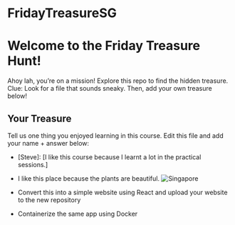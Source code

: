# FridayTreasureSG
# Welcome to the Friday Treasure Hunt!
Ahoy lah, you’re on a mission! Explore this repo to find the hidden treasure. 
Clue: Look for a file that sounds sneaky. Then, add your own treasure below!

## Your Treasure
Tell us one thing you enjoyed learning in this course. Edit this file and add your name + answer below:
- [Steve]: [I like this course because I learnt a lot in the practical sessions.]
- I like this place because the plants are beautiful.
![Singapore](sg-pic.jpg)

- Convert this into a simple website using React and upload your website to the new repository
- Containerize the same app using Docker
